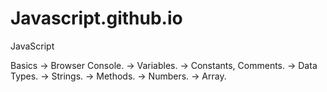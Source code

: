 # Javascript.github.io
JavaScript 

Basics
-> Browser Console.
-> Variables.
-> Constants, Comments.
-> Data Types.
-> Strings.
-> Methods.
-> Numbers.
-> Array.